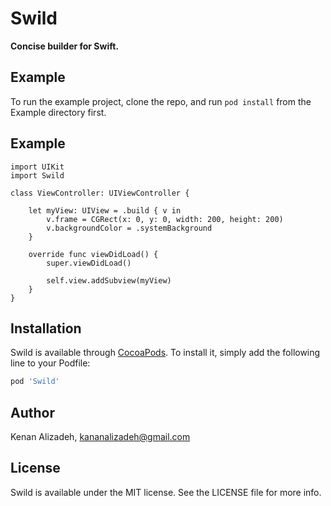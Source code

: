 # Swild
**Concise builder for Swift.**

## Example

To run the example project, clone the repo, and run `pod install` from the Example directory first.

## Example

```
import UIKit
import Swild

class ViewController: UIViewController {

    let myView: UIView = .build { v in
        v.frame = CGRect(x: 0, y: 0, width: 200, height: 200)
        v.backgroundColor = .systemBackground
    }

    override func viewDidLoad() {
        super.viewDidLoad()

        self.view.addSubview(myView)
    }
}
```

## Installation

Swild is available through [CocoaPods](https://cocoapods.org). To install
it, simply add the following line to your Podfile:

```ruby
pod 'Swild'
```

## Author

Kenan Alizadeh, kananalizadeh@gmail.com

## License

Swild is available under the MIT license. See the LICENSE file for more info.
